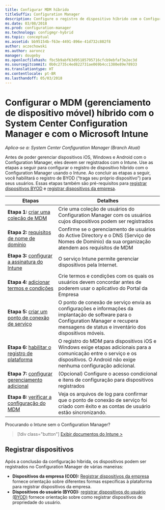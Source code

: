 ```yaml
---
title: Configurar MDM híbrido
titleSuffix: Configuration Manager
description: Configure o registro de dispositivo híbrido com o Configuration Manager e o Intune.
ms.date: 03/08/2018
ms.prod: configuration-manager
ms.technology: configmgr-hybrid
ms.topic: conceptual
ms.assetid: bb95154b-f63e-4491-896e-41d732c802f8
author: aczechowski
ms.author: aaroncz
manager: dougeby
ms.openlocfilehash: fbc5b9abf63d95185795716cfcb9ebfaf3e2ec3d
ms.sourcegitcommit: 0b0c2735c4ed822731ae069b4cc1380e89e78933
ms.translationtype: HT
ms.contentlocale: pt-BR
ms.lasthandoff: 05/03/2018
---
```

# <a name="setup-hybrid-mobile-device-management-mdm-with-system-center-configuration-manager-and-microsoft-intune"></a>Configurar o MDM (gerenciamento de dispositivo móvel) híbrido com o System Center Configuration Manager e com o Microsoft Intune

*Aplica-se a: System Center Configuration Manager (Branch Atual)*


Antes de poder gerenciar dispositivos iOS, Windows e Android com o Configuration Manager, eles devem ser registrados com o Intune. Use as etapas a seguir para configurar o registro de dispositivo híbrido com o Configuration Manager usando o Intune. Ao concluir as etapas a seguir, você habilitará o registro de BYOD (“traga seu próprio dispositivo”) para seus usuários. Essas etapas também são pré-requisitos para [registrar dispositivos BYOD](enroll-hybrid-ios-mac.md) e [registrar dispositivos da empresa](enroll-company-owned-devices.md).

 |Etapas|Detalhes|  
 |-----------|-------------|  
 |**Etapa 1:** [criar uma coleção de MDM](create-mdm-collection.md)|Crie uma coleção de usuários do Configuration Manager com os usuários cujos dispositivos podem ser registrados|  
 |**Etapa 2:** [requisitos de nome de domínio](confirm-dns.md)|Confirme se o gerenciamento de usuários do Active Directory e o DNS (Serviço de Nomes de Domínio) da sua organização atendem aos requisitos de MDM|
 |**Etapa 3:** [configurar a assinatura do Intune](configure-intune-subscription.md)|O serviço Intune permite gerenciar dispositivos pela Internet.|  
 |**Etapa 4:** [adicionar termos e condições](terms-and-conditions.md)| Crie termos e condições com os quais os usuários devem concordar antes de poderem usar o aplicativo do Portal da Empresa|
 |**Etapa 5:** [criar um ponto de conexão de serviço](create-service-connection-point.md)|O ponto de conexão de serviço envia as configurações e informações da implantação de software para o Configuration Manager e recupera mensagens de status e inventário dos dispositivos móveis. |  
 |**Etapa 6:** [habilitar o registro de plataforma](enable-platform-enrollment.md)|O registro do MDM para dispositivos iOS e Windows exige etapas adicionais para a comunicação entre o serviço e os dispositivos. O Android não exige nenhuma configuração adicional.|  
 |**Etapa 7:** [configurar gerenciamento adicional](set-up-additional-management.md)|(Opcional) Configure o acesso condicional e itens de configuração para dispositivos registrados|
 |**Etapa 8:** [verificar a configuração do MDM](verify-mdm-configuration.md)|Veja os arquivos de log para confirmar que o ponto de conexão de serviço foi criado com êxito e as contas de usuário estão sincronizando.|

Procurando o Intune sem o Configuration Manager?
> [!div class="button"]
[Exibir documentos do Intune >](https://docs.microsoft.com/intune/deploy-use/enroll-devices-in-microsoft-intune)


## <a name="enroll-devices"></a>Registrar dispositivos
Após a conclusão da configuração híbrida, os dispositivos podem ser registrados no Configuration Manager de várias maneiras:
- **Dispositivos da empresa (COD):** [Registrar dispositivos da empresa](enroll-company-owned-devices.md) fornece orientação sobre diferentes formas específicas à plataforma para registrar dispositivos da empresa.
- **Dispositivos do usuário (BYOD):** [registrar dispositivos do usuário (BYOD)](enroll-hybrid-ios-mac.md) fornece orientação sobre como registrar dispositivos de propriedade do usuário.
